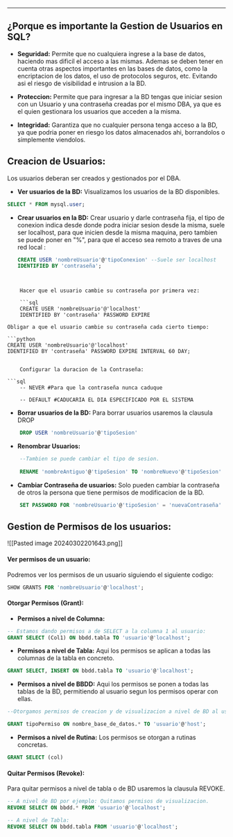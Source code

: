 
---
## ¿Porque es importante la Gestion de Usuarios en SQL?

- **Seguridad:**
	 Permite que no cualquiera ingrese a la base de datos, haciendo mas dificil el acceso a las mismas. Ademas se deben tener en cuenta otras aspectos importantes en las bases de datos, como la encriptacion de los datos, el uso de protocolos seguros, etc. Evitando asi el riesgo de visibilidad e intrusion a la BD.
- **Proteccion:**
	 Permite que para ingresar a la BD tengas que iniciar sesion con un Usuario y una contraseña creadas por el mismo DBA, ya que es el quien gestionara los usuarios que acceden a la misma. 
	 
- **Integridad:**
	 Garantiza que no cualquier persona tenga acceso a la BD, ya que podria poner en riesgo los datos almacenados ahi, borrandolos o simplemente viendolos. 


## Creacion de Usuarios:
Los usuarios deberan ser creados y gestionados por el DBA.

- **Ver usuarios de la BD:** 
	 Visualizamos los usuarios de la BD disponibles.
```sql
SELECT * FROM mysql.user;
```


- **Crear usuarios en la BD:** 
	Crear usuario y darle contraseña fija, el tipo de conexion indica desde donde podra iniciar sesion desde la misma, suele ser localhost, para que inicien desde la misma maquina, pero tambien se puede poner en "%", para que el acceso sea remoto a traves de una red local :
	
	```sql
	CREATE USER 'nombreUsuario'@'tipoConexion' --Suele ser localhost
	IDENTIFIED BY 'contraseña';
```


	Hacer que el usuario cambie su contraseña por primera vez:
	
	```sql
	CREATE USER 'nombreUsuario'@'localhost' 
	IDENTIFIED BY 'contraseña' PASSWORD EXPIRE
```

	Obligar a que el usuario cambie su contraseña cada cierto tiempo:
	
	```python
	CREATE USER 'nombreUsuario'@'localhost' 
	IDENTIFIED BY 'contraseña' PASSWORD EXPIRE INTERVAL 60 DAY;
```

	Configurar la duracion de la Contraseña:
	
```sql
	-- NEVER #Para que la contraseña nunca caduque

	-- DEFAULT #CADUCARIA EL DIA ESPECIFICADO POR EL SISTEMA 
```



- **Borrar usuarios de la BD:** 
	 Para borrar usuarios usaremos la clausula DROP 
	 
```sql
	DROP USER 'nombreUsuario'@'tipoSesion'
```


- **Renombrar Usuarios:**
```sql
	--Tambien se puede cambiar el tipo de sesion.
	
	RENAME 'nombreAntiguo'@'tipoSesion' TO 'nombreNuevo'@'tipoSesion'
```


- **Cambiar Contraseña de usuarios:** 
	Solo pueden cambiar la contraseña de otros la persona que tiene permisos de modificacion de la BD.
	
```sql
	SET PASSWORD FOR 'nombreUsuario'@'tipoSesion' = 'nuevaContraseña'
```


## Gestion de Permisos de los usuarios:

![[Pasted image 20240302201643.png]]


#### Ver permisos de un usuario:
Podremos ver los permisos de un usuario siguiendo el siguiente codigo:

```sql
SHOW GRANTS FOR 'nombreUsuario'@'localhost';
```

#### Otorgar Permisos (Grant):

- **Permisos a nivel de Columna:**
	 
```sql
-- Estamos dando permisos a de SELECT a la columna 1 al usuario:
GRANT SELECT (Col1) ON bbdd.tabla TO 'usuario'@'localhost';

```

- **Permisos a nivel de Tabla:**
	 Aqui los permisos se aplican a todas las columnas de la tabla en concreto.
	
```sql
GRANT SELECT, INSERT ON bbdd.tabla TO 'usuario'@'localhost'; 
```

- **Permisos a nivel de BBDD:**
     Aqui los permisos se ponen a todas las tablas de la BD, permitiendo al usuario segun los permisos operar con ellas.
	
```sql
--Otorgamos permisos de creacion y de visualizacion a nivel de BD al usuario, es importante colocar el asterisco para que sea a nivel de BD

GRANT tipoPermiso ON nombre_base_de_datos.* TO 'usuario'@'host';
```

- **Permisos a nivel de Rutina:**
	 Los permisos se otorgan a rutinas concretas.
```sql
GRANT SELECT (col)
```
#### Quitar Permisos (Revoke):
Para quitar permisos a nivel de tabla o de BD usaremos la clausula REVOKE. 

```sql
-- A nivel de BD por ejemplo: Quitamos permisos de visualizacion.
REVOKE SELECT ON bbdd.* FROM 'usuario'@'localhost';

-- A nivel de Tabla:
REVOKE SELECT ON bbdd.tabla FROM 'usuario'@'localhost';

```



































